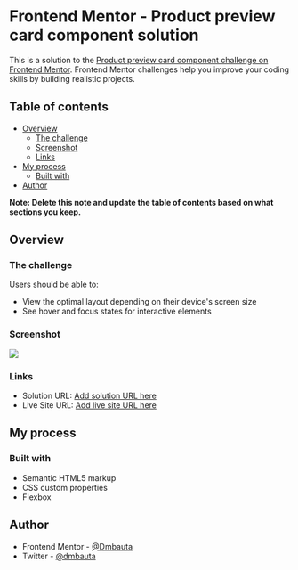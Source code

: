 # Frontend Mentor - Product preview card component solution

This is a solution to the [Product preview card component challenge on Frontend Mentor](https://www.frontendmentor.io/challenges/product-preview-card-component-GO7UmttRfa). Frontend Mentor challenges help you improve your coding skills by building realistic projects.

## Table of contents

- [Overview](#overview)
  - [The challenge](#the-challenge)
  - [Screenshot](#screenshot)
  - [Links](#links)
- [My process](#my-process)
  - [Built with](#built-with)
- [Author](#author)

**Note: Delete this note and update the table of contents based on what sections you keep.**

## Overview

### The challenge

Users should be able to:

- View the optimal layout depending on their device's screen size
- See hover and focus states for interactive elements

### Screenshot

![](./design/product.png.jpg)

### Links

- Solution URL: [Add solution URL here](https://www.frontendmentor.io/challenges/product-preview-card-component-GO7UmttRfa/hub/product-preview-card-component-j1Joi8W9wx/)
- Live Site URL: [Add live site URL here](https://dmbauta.github.io/product-preview-card/)

## My process

### Built with

- Semantic HTML5 markup
- CSS custom properties
- Flexbox

## Author

- Frontend Mentor - [@Dmbauta](https://www.frontendmentor.io/profile/Dmbauta)
- Twitter - [@dmbauta](https://www.twitter.com/dmbauta)

